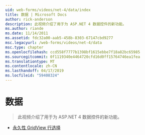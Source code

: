```yaml
---
uid: web-forms/videos/net-4/data/index
title: 数据 | Microsoft Docs
author: rick-anderson
description: 此视频介绍了用于为 ASP.NET 4 数据控件的新功能。
ms.author: riande
ms.date: 11/14/2011
ms.assetid: fdc32a00-aab5-458b-8303-67147cbd9277
msc.legacyurl: /web-forms/videos/net-4/data
msc.type: chapter
ms.openlocfilehash: ccd558f7777b1398bf1615ebbe7f18a82bc65985
ms.sourcegitcommit: 0f1119340e4464720cfd16d0ff15764746ea1fea
ms.translationtype: MT
ms.contentlocale: zh-CN
ms.lasthandoff: 04/17/2019
ms.locfileid: "59408324"
---
```

# <a name="data"></a>数据

> 此视频介绍了用于为 ASP.NET 4 数据控件的新功能。


- [永久性 GridView 行选择](aspnet-4-quick-hit-persistent-gridview-row-selection.md)
